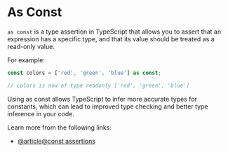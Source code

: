 # As Const

`as const` is a type assertion in TypeScript that allows you to assert that an expression has a specific type, and that its value should be treated as a read-only value.

For example:

```typescript
const colors = ['red', 'green', 'blue'] as const;

// colors is now of type readonly ['red', 'green', 'blue']
```

Using as const allows TypeScript to infer more accurate types for constants, which can lead to improved type checking and better type inference in your code.

Learn more from the following links:

- [@article@const assertions](https://www.typescriptlang.org/docs/handbook/release-notes/typescript-3-4.html#const-assertions)
